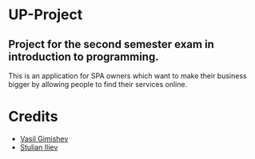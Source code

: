 # UP-Project
## Project for the second semester exam in introduction to programming.
This is an application for SPA owners which want to make their business bigger by allowing people to find their services online. 
# Credits
- [Vasil Gimishev](https://github.com/gimishev "Vasil Gimishev")
- [Stulian Iliev](https://github.com/sdi12 "Stulian Iliev")
